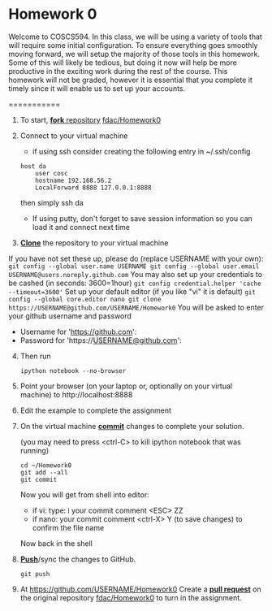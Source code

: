 # Homework 0

Welcome to COSCS594. In this class, we will be using a variety of
tools that will require some initial configuration. To ensure
everything goes smoothly moving forward, we will setup the majority
of those tools in this homework. Some of this will likely be
tedious, but doing it now will help be more productive in the
exciting work during the rest of the course.  This homework will not be
graded, however it is essential that you complete it timely since it
will enable us to set up your accounts.



===========
1. To start, [**fork** repository][forking] [fdac/Homework0][assignment]
2. Connect to your virtual machine
    * if using ssh consider creating the following entry in ~/.ssh/config

    ```
	host da
        user cosc
        hostname 192.168.56.2
        LocalForward 8888 127.0.0.1:8888
    ```
    then simply ssh da
    * If using putty, don't forget to save session information so you
    can load it and connect next time
3. [**Clone**][ref-clone] the repository to your virtual machine

  If you have not set these up, please do (replace USERNAME with your own):
    ```
	git config --global user.name USERNAME
	git config --global user.email USERNAME@users.noreply.github.com
    ```
  You may also set up your credentials to be cashed (in seconds: 3600=1hour)
    ```
	git config credential.helper 'cache --timeout=3600'
    ```
  Set up your default editor (if you like "vi" it is default)
    ```
	git config --global core.editor nano
	git clone https://USERNAME@github.com/USERNAME/Homework0
    ```
   You will be asked to enter your github username and password
   * Username for 'https://github.com': 
   * Password for 'https://USERNAME@github.com': 
4. Then run
    ```
	ipython notebook --no-browser
    ```
5. Point your browser (on your laptop or, optionally on your virtual
   machine) to http://localhost:8888
6. Edit the example to complete the assignment
7. On the virtual machine [**commit**][ref-commit] changes to complete your solution.

   (you may need to press \<ctrl-C\> to kill ipython notebook that was running)
    ```
	cd ~/Homework0
	git add --all
	git commit
    ```
   Now you will get from shell into editor:
     * if vi: type: i your commit comment \<ESC\> ZZ
	 * if nano: your commit comment \<ctrl-X\> Y (to save changes)
       <enter> to confirm the file name

   Now back in the shell
8. [**Push**][ref-push]/sync the changes to GitHub.
    ```
	git push
    ```
9. At https://github.com/USERNAME/Homework0
   Create a [**pull request**][pull-request] on the
   original repository [fdac/Homework0][assignment]  to
   turn in the assignment.

<!-- Links -->
[assignment]: https://github.com/fdac/Homework0
[forking]: https://guides.github.com/activities/forking/
[ref-clone]: http://gitref.org/creating/#clone
[ref-commit]: http://gitref.org/basic/#commit
[ref-push]: http://gitref.org/remotes/#push
[pull-request]: https://help.github.com/articles/creating-a-pull-request


